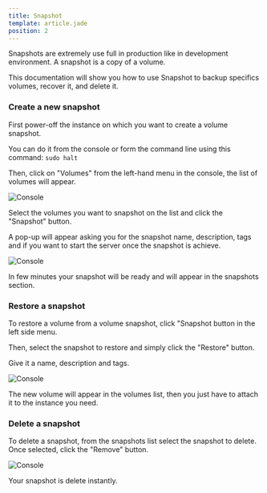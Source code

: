 ```yaml
---
title: Snapshot
template: article.jade
position: 2
---
```


Snapshots are extremely use full in production like in development environment.
A snapshot is a copy of a volume.

This documentation will show you how to use Snapshot to backup specifics volumes, recover it, and delete it.

### Create a new snapshot

First power-off the instance on which you want to create a volume snapshot.

You can do it from the console or form the command line using this command: `sudo halt`

Then, click on "Volumes" from the left-hand menu in the console, the list of volumes will appear.

![Console](../../imgs/img_tmp_dashboard.png "Temporaire")

Select the volumes you want to snapshot on the list and click the "Snapshot" button.

A pop-up will appear asking you for the snapshot name, description, tags and if you want to start the server once the snapshot is achieve.

![Console](../../imgs/img_tmp_dashboard.png "Temporaire")

In few minutes your snapshot will be ready and will appear in the snapshots section.

### Restore a snapshot

To restore a volume from a volume snapshot, click "Snapshot button in the left side menu.

Then, select the snapshot to restore and simply click the "Restore" button.

Give it a name, description and tags.

![Console](../../imgs/img_tmp_dashboard.png "Temporaire")

The new volume will appear in the volumes list, then you just have to attach it to the instance you need.

### Delete a snapshot

To delete a snapshot, from the snapshots list select the snapshot to delete.
Once selected, click the "Remove" button.

![Console](../../imgs/img_tmp_dashboard.png "Temporaire")

Your snapshot is delete instantly.
